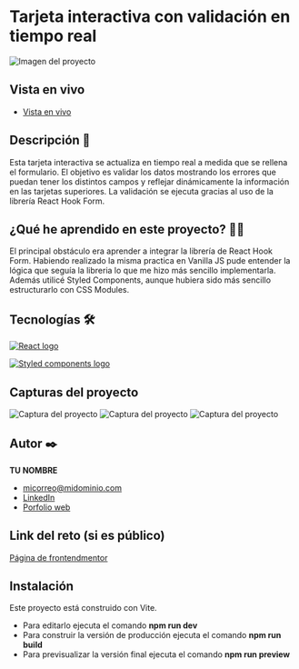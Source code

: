 # Tarjeta interactiva con validación en tiempo real

<p>
    <img src="" alt="Imagen del proyecto">
</p>

## Vista en vivo

<ul>
    <li>
        <a target="_blank" href="">Vista en vivo</a>
    </li>
</ul>

## Descripción 📑

Esta tarjeta interactiva se actualiza en tiempo real a medida que se rellena el formulario. El objetivo es validar los datos mostrando los errores que puedan tener los distintos campos y reflejar dinámicamente la información en las tarjetas superiores. La validación se ejecuta gracias al uso de la librería React Hook Form.

## ¿Qué he aprendido en este proyecto? 🙇🏻

El principal obstáculo era aprender a integrar la librería de React Hook Form.
Habiendo realizado la misma practica en Vanilla JS pude entender la lógica que seguía la libreria lo que me hizo más sencillo implementarla. Además utilicé Styled Components, aunque hubiera sido más sencillo estructurarlo con CSS Modules.

## Tecnologías 🛠

<!-- Iconos sacados de: https://github.com/alexandresanlim/Badges4-README.md-Profile?tab=readme-ov-file#-languages- -->

<p>
    <a href="https://es.wikipedia.org/wiki/React">
        <img src="https://img.shields.io/badge/React-20232A?style=for-the-badge&logo=react&logoColor=61DAFB" alt="React logo">
    </a>
</p>
<p>
    <a href="https://es.wikipedia.org/wiki/React">
        <img src="https://img.shields.io/badge/styled--components-DB7093?style=for-the-badge&logo=styled-components&logoColor=white" alt="Styled components logo">
    </a>
</p>

## Capturas del proyecto

<p>
   <img src="" alt="Captura del proyecto">
   <img src="" alt="Captura del proyecto">
   <img src="" alt="Captura del proyecto">
</p>

## Autor ✒️

**TU NOMBRE**

<ul>
    <li>
        <a href="micorreo@midominio.com">micorreo@midominio.com</a>
    </li>
    <li>
        <a href="https://www.linkedin.com/in/tu-url-de-linkedin/">LinkedIn</a>
    </li>
    <li>
        <a href="https://tu-dominio.com/">Porfolio web</a>
    </li>
</ul>

## Link del reto (si es público)

<a href="">Página de frontendmentor</a>

## Instalación

Este proyecto está construido con Vite.

- Para editarlo ejecuta el comando <b>npm run dev</b>
- Para construir la versión de producción ejecuta el comando <b>npm run build</b>
- Para previsualizar la versión final ejecuta el comando <b>npm run preview</b>
